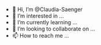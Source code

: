 - 👋 Hi, I’m @Claudia-Saenger
- 👀 I’m interested in ...
- 🌱 I’m currently learning ...
- 💞️ I’m looking to collaborate on ...
- 📫 How to reach me ...

<!---
Claudia-Saenger/Claudia-Saenger is a ✨ special ✨ repository because its `README.md` (this file) appears on your GitHub profile.
You can click the Preview link to take a look at your changes.
--->
